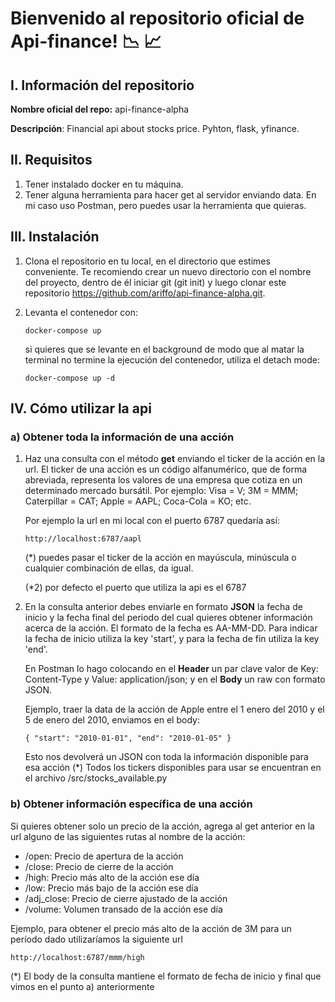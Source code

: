 # Bienvenido al repositorio oficial de Api-finance! :chart_with_downwards_trend: :chart_with_upwards_trend:

## I. Información del repositorio

**Nombre oficial del repo:** api-finance-alpha

**Descripción**: Financial api about stocks price. Pyhton, flask, yfinance.

## II. Requisitos

1. Tener instalado docker en tu máquina.
2. Tener alguna herramienta para hacer get al servidor enviando data. En mi caso uso Postman, pero puedes usar la herramienta que quieras.

## III. Instalación
1. Clona el repositorio en tu local, en el directorio que estimes conveniente. Te recomiendo crear un nuevo directorio con el nombre del proyecto,
dentro de él iniciar git (git init) y luego clonar este repositorio https://github.com/ariffo/api-finance-alpha.git.

2. Levanta el contenedor con: 

      `docker-compose up`
      
      si quieres que se levante en el background de modo que al matar la terminal no termine la ejecución del contenedor, utiliza el detach mode:
      
      `docker-compose up -d`

## IV. Cómo utilizar la api

### a) Obtener toda la información de una acción

1. Haz una consulta con el método **get** enviando el ticker de la acción en la url. El ticker de una acción es un código alfanumérico, que de forma abreviada, representa los valores de una empresa que cotiza en un determinado mercado bursátil. Por ejemplo: Visa = V; 3M = MMM; Caterpillar = CAT; Apple = AAPL; Coca-Cola = KO; etc. 

      Por ejemplo la url en mi local con el puerto 6787 quedaría así:

      `http://localhost:6787/aapl`

      (*) puedes pasar el ticker de la acción en mayúscula, minúscula o cualquier combinación de ellas, da igual.
      
      (*2) por defecto el puerto que utiliza la api es el 6787
      
2. En la consulta anterior debes enviarle en formato **JSON** la fecha de inicio y la fecha final del periodo del cual quieres obtener información acerca de la acción. El formato de la fecha es AA-MM-DD. Para indicar la fecha de inicio utiliza la key 'start', y para la fecha de fin utiliza la key 'end'. 

      En Postman lo hago colocando en el **Header** un par clave valor de Key: Content-Type y Value: application/json; y en el **Body** un raw con formato JSON.

      Ejemplo, traer la data de la acción de Apple entre el 1 enero del 2010 y el 5 de enero del 2010, enviamos en el body:
      
      `{
            "start": "2010-01-01",
            "end": "2010-01-05"
       }`
       
      Esto nos devolverá un JSON con toda la información disponible para esa acción
      (*) Todos los tickers disponibles para usar se encuentran en el archivo /src/stocks_available.py
      

### b) Obtener información específica de una acción

Si quieres obtener solo un precio de la acción, agrega al get anterior en la url alguno de las siguientes rutas al nombre de la acción:

- /open: Precio de apertura de la acción
- /close: Precio de cierre de la acción
- /high: Precio más alto de la acción ese día
- /low: Precio más bajo de la acción ese día
- /adj_close: Precio de cierre ajustado de la acción
- /volume: Volumen transado de la acción ese día

Ejemplo, para obtener el precio más alto de la acción de 3M para un período dado utilizaríamos la siguiente url

`http://localhost:6787/mmm/high`

(*) El body de la consulta mantiene el formato de fecha de inicio y final que vimos en el punto a) anteriormente
